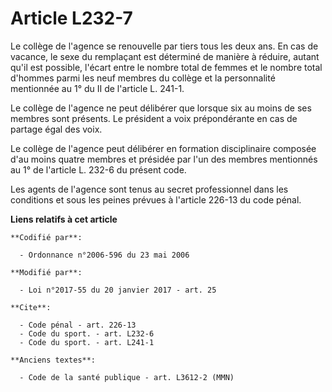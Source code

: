 # Article L232-7

Le collège de l'agence se renouvelle par tiers tous les deux ans. En cas de vacance, le  sexe du remplaçant est déterminé de
manière à réduire, autant qu'il est possible, l'écart entre le nombre total de femmes et le nombre total d'hommes parmi les
neuf membres du collège et la personnalité mentionnée au 1° du II de l'article L. 241-1.

Le collège de l'agence ne peut délibérer que lorsque six au moins de ses membres sont présents. Le président a voix
prépondérante en cas de partage égal des voix. 

Le collège de l'agence peut délibérer en formation disciplinaire composée d'au moins quatre membres et présidée par l'un des
membres mentionnés au 1° de l'article L. 232-6 du présent code. 

Les agents de l'agence sont tenus au secret professionnel dans les conditions et sous les peines prévues à l'article 226-13
du code pénal.

**Liens relatifs à cet article**

	**Codifié par**:

	  - Ordonnance n°2006-596 du 23 mai 2006

	**Modifié par**:

	  - Loi n°2017-55 du 20 janvier 2017 - art. 25

	**Cite**:

	  - Code pénal - art. 226-13
	  - Code du sport. - art. L232-6
	  - Code du sport. - art. L241-1

	**Anciens textes**:

	  - Code de la santé publique - art. L3612-2 (MMN)
